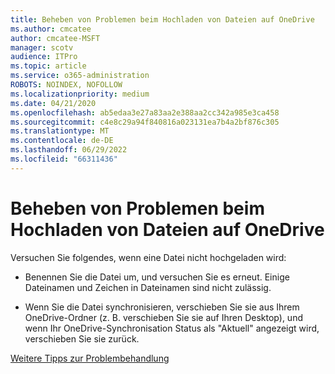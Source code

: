 ```yaml
---
title: Beheben von Problemen beim Hochladen von Dateien auf OneDrive
ms.author: cmcatee
author: cmcatee-MSFT
manager: scotv
audience: ITPro
ms.topic: article
ms.service: o365-administration
ROBOTS: NOINDEX, NOFOLLOW
ms.localizationpriority: medium
ms.date: 04/21/2020
ms.openlocfilehash: ab5edaa3e27a83aa2e388aa2cc342a985e3ca458
ms.sourcegitcommit: c4e8c29a94f840816a023131ea7b4a2bf876c305
ms.translationtype: MT
ms.contentlocale: de-DE
ms.lasthandoff: 06/29/2022
ms.locfileid: "66311436"
---
```

# <a name="fix-problems-uploading-files-to-onedrive"></a>Beheben von Problemen beim Hochladen von Dateien auf OneDrive

Versuchen Sie folgendes, wenn eine Datei nicht hochgeladen wird:
  
- Benennen Sie die Datei um, und versuchen Sie es erneut. Einige Dateinamen und Zeichen in Dateinamen sind nicht zulässig. 
    
- Wenn Sie die Datei synchronisieren, verschieben Sie sie aus Ihrem OneDrive-Ordner (z. B. verschieben Sie sie auf Ihren Desktop), und wenn Ihr OneDrive-Synchronisation Status als "Aktuell" angezeigt wird, verschieben Sie sie zurück. 
    
[Weitere Tipps zur Problembehandlung](https://go.microsoft.com/fwlink/?linkid=873155)
  

